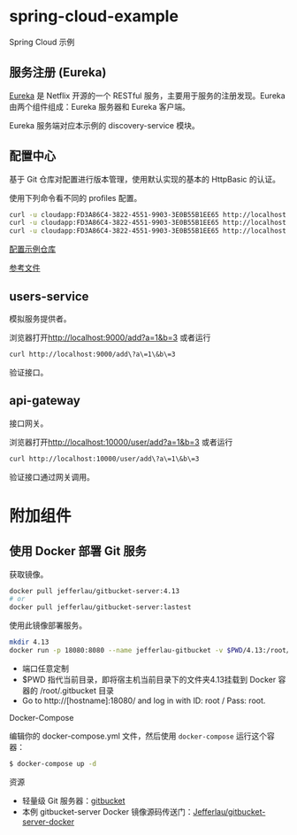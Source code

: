 # spring-cloud-example
Spring Cloud 示例

## 服务注册 (Eureka)
[Eureka](https://github.com/Netflix/eureka/wiki/Eureka-at-a-glance) 是 Netflix 开源的一个 RESTful 服务，主要用于服务的注册发现。Eureka 由两个组件组成：Eureka 服务器和 Eureka 客户端。

Eureka 服务端对应本示例的 discovery-service 模块。

## 配置中心

基于 Git 仓库对配置进行版本管理，使用默认实现的基本的 HttpBasic 的认证。

使用下列命令看不同的 profiles 配置。
```bash
curl -u cloudapp:FD3A86C4-3822-4551-9903-3E0B55B1EE65 http://localhost:8888/user/user-development.yml
curl -u cloudapp:FD3A86C4-3822-4551-9903-3E0B55B1EE65 http://localhost:8888/user/user-production.yml
curl -u cloudapp:FD3A86C4-3822-4551-9903-3E0B55B1EE65 http://localhost:8888/user/user-test.yml
```

[配置示例仓库](https://github.com/Jefferlau/spring-cloud-example-config)

[参考文件](https://blog.coding.net/blog/spring-cloud-config?utm_source=tuicool&utm_medium=referral)

## users-service

模拟服务提供者。

浏览器打开[http://localhost:9000/add?a=1&b=3]()
或者运行
```bash
curl http://localhost:9000/add\?a\=1\&b\=3
```
验证接口。

## api-gateway

接口网关。

浏览器打开[http://localhost:10000/user/add?a=1&b=3]()
或者运行
```bash
curl http://localhost:10000/user/add\?a\=1\&b\=3
```
验证接口通过网关调用。

# 附加组件

## 使用 Docker 部署 Git 服务

获取镜像。
```bash
docker pull jefferlau/gitbucket-server:4.13
# or
docker pull jefferlau/gitbucket-server:lastest
```
使用此镜像部署服务。
```bash
mkdir 4.13
docker run -p 18080:8080 --name jefferlau-gitbucket -v $PWD/4.13:/root/.gitbucket -d jefferlau/gitbucket-server:4.13
```

- 端口任意定制
- $PWD 指代当前目录，即将宿主机当前目录下的文件夹4.13挂载到 Docker 容器的 /root/.gitbucket 目录
- Go to http://[hostname]:18080/ and log in with ID: root / Pass: root.

Docker-Compose

编辑你的 docker-compose.yml 文件，然后使用 ``docker-compose`` 运行这个容器：

```bash
$ docker-compose up -d
```

资源
- 轻量级 Git 服务器：[gitbucket](https://github.com/gitbucket/gitbucket/releases)
- 本例 gitbucket-server Docker 镜像源码传送门：[Jefferlau/gitbucket-server-docker](https://github.com/Jefferlau/gitbucket-server-docker)

